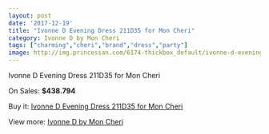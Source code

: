 ```yaml
---
layout: post
date: '2017-12-19'
title: "Ivonne D Evening Dress 211D35 for Mon Cheri"
category: Ivonne D by Mon Cheri
tags: ["charming","cheri","brand","dress","party"]
image: http://img.princessan.com/6174-thickbox_default/ivonne-d-evening-dress-211d35-for-mon-cheri.jpg
---
```

Ivonne D Evening Dress 211D35 for Mon Cheri

On Sales: **$438.794**
<a href="https://www.princessan.com/en/ivonne-d-by-mon-cheri/2834-ivonne-d-evening-dress-211d35-for-mon-cheri.html"><amp-img layout="responsive" width="600" height="600" src="//img.princessan.com/6174-thickbox_default/ivonne-d-evening-dress-211d35-for-mon-cheri.jpg" alt="Ivonne D Evening Dress 211D35 for Mon Cheri 0" /></a>

Buy it: [Ivonne D Evening Dress 211D35 for Mon Cheri](https://www.princessan.com/en/ivonne-d-by-mon-cheri/2834-ivonne-d-evening-dress-211d35-for-mon-cheri.html "Ivonne D Evening Dress 211D35 for Mon Cheri")

View more: [Ivonne D by Mon Cheri](https://www.princessan.com/en/23-ivonne-d-by-mon-cheri "Ivonne D by Mon Cheri")
